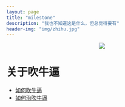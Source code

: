 ```yaml
---
layout: page
title: "milestone"
description: "我也不知道这是什么，但总觉得要有"
header-img: "img/zhihu.jpg"
---
```



<center>
    <p><img src="http://7xlfkx.com1.z0.glb.clouddn.com/white2.jpg" align="center"></p>
</center>


<h1>关于吹牛逼</h1>

- [如何吹牛逼](https://www.zhihu.com/question/20214488)
- [如何治吹牛逼](https://www.zhihu.com/question/31012724)






